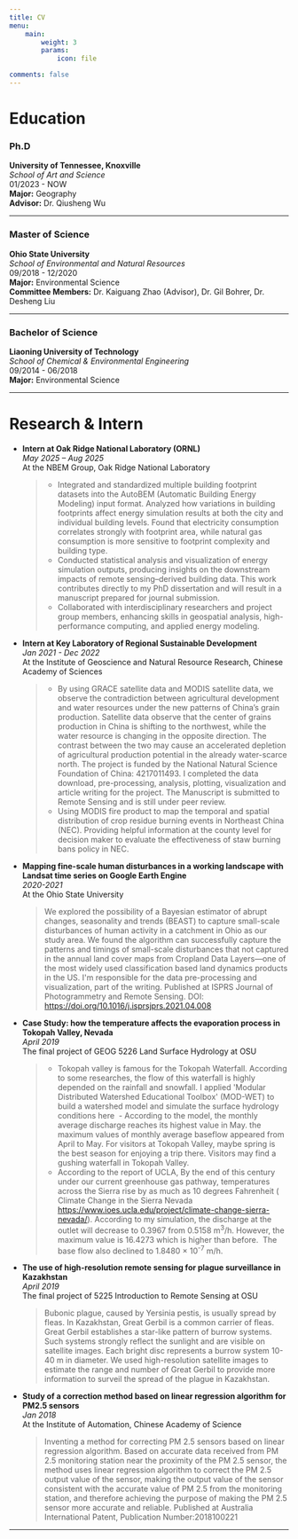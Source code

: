 ```yaml
---
title: CV
menu:
    main: 
        weight: 3
        params:
            icon: file

comments: false
---
```


# Education

### Ph.D
**University of Tennessee, Knoxville**  
_School of Art and Science_  
01/2023 - NOW  
**Major:** Geography  
**Advisor:** Dr. Qiusheng Wu  

---

### Master of Science
**Ohio State University**  
_School of Environmental and Natural Resources_  
09/2018 - 12/2020  
**Major:** Environmental Science  
**Committee Members:** Dr. Kaiguang Zhao (Advisor), Dr. Gil Bohrer, Dr. Desheng Liu  

---

### Bachelor of Science
**Liaoning University of Technology**  
_School of Chemical & Environmental Engineering_  
09/2014 - 06/2018  
**Major:** Environmental Science  

---

# Research & Intern

- **Intern at Oak Ridge National Laboratory (ORNL)**  
  _May 2025 – Aug 2025_  
  At the NBEM Group, Oak Ridge National Laboratory  
  > - Integrated and standardized multiple building footprint datasets into the AutoBEM (Automatic Building Energy Modeling) input format. Analyzed how variations in building footprints affect energy simulation results at both the city and individual building levels. Found that electricity consumption correlates strongly with footprint area, while natural gas consumption is more sensitive to footprint complexity and building type.  
  > - Conducted statistical analysis and visualization of energy simulation outputs, producing insights on the downstream impacts of remote sensing–derived building data. This work contributes directly to my PhD dissertation and will result in a manuscript prepared for journal submission.  
  > - Collaborated with interdisciplinary researchers and project group members, enhancing skills in geospatial analysis, high-performance computing, and applied energy modeling.  

- **Intern at Key Laboratory of Regional Sustainable Development**  
  _Jan 2021 - Dec 2022_  
  At the Institute of Geoscience and Natural Resource Research, Chinese Academy of Sciences  
  > - By using GRACE satellite data and MODIS satellite data, we observe the contradiction between agricultural development and water resources under the new patterns of China’s grain production. Satellite data observe that the center of grains production in China is shifting to the northwest, while the water resource is changing in the opposite direction. The contrast between the two may cause an accelerated depletion of agricultural production potential in the already water-scarce north. The project is funded by the National Natural Science Foundation of China: 4217011493. I completed the data download, pre-processing, analysis, plotting, visualization and article writing for the project. The Manuscript is submitted to Remote Sensing and is still under peer review.
  > - Using MODIS fire product to map the temporal and spatial distribution of crop residue burning events in Northeast China (NEC). Providing helpful information at the county level for decision maker to evaluate the effectiveness of staw burning bans policy in NEC.

- **Mapping fine-scale human disturbances in a working landscape with Landsat time series on Google Earth Engine**  
  _2020-2021_  
  At the Ohio State University  
  > We explored the possibility of a Bayesian estimator of abrupt changes, seasonality and trends (BEAST) to capture small-scale disturbances of human activity in a catchment in Ohio as our study area. We found the algorithm can successfully capture the patterns and timings of small-scale disturbances that not captured in the annual land cover maps from Cropland Data Layers—one of the most widely used classification based land dynamics products in the US. I'm responsible for the data pre-processing and visualization, part of the writing. Published at ISPRS Journal of Photogrammetry and Remote Sensing. DOI: https://doi.org/10.1016/j.isprsjprs.2021.04.008

- **Case Study: how the temperature affects the evaporation process in Tokopah Valley, Nevada**  
  _April 2019_  
  The final project of GEOG 5226 Land Surface Hydrology at OSU  
  > - Tokopah valley is famous for the Tokopah Waterfall. According to some researches, the flow of this waterfall is highly depended on the rainfall and snowfall. I applied 'Modular Distributed Watershed Educational Toolbox' (MOD-WET) to build a watershed model and simulate the surface hydrology conditions here
  > - According to the model, the monthly average discharge reaches its highest value in May. the maximum values of monthly average baseflow appeared from April to May. For visitors at Tokopah Valley, maybe spring is the best season for enjoying a trip there. Visitors may find a gushing waterfall in Tokopah Valley.
  > - According to the report of UCLA, By the end of this century under our current greenhouse gas pathway, temperatures across the Sierra rise by as much as 10 degrees Fahrenheit ( Climate Change in the Sierra Nevada https://www.ioes.ucla.edu/project/climate-change-sierra-nevada/). According to my simulation, the discharge at the outlet will decrease to 0.3967 from 0.5158 m<sup>3</sup>/h. However, the maximum value is 16.4273 which is higher than before.  The base flow also declined to 1.8480 × 10<sup>-7</sup> m/h.

- **The use of high-resolution remote sensing for plague surveillance in Kazakhstan**  
  _April 2019_  
  The final project of 5225 Introduction to Remote Sensing at OSU  
  > Bubonic plague, caused by Yersinia pestis, is usually spread by fleas. In Kazakhstan, Great Gerbil is a common carrier of fleas. Great Gerbil establishes a star-like pattern of burrow systems. Such systems strongly reflect the sunlight and are visible on satellite images. Each bright disc represents a burrow system 10-40 m in diameter. We used high-resolution satellite images to estimate the range and number of Great Gerbil to provide more information to surveil the spread of the plague in Kazakhstan.

- **Study of a correction method based on linear regression algorithm for PM2.5 sensors**  
  _Jan 2018_  
  At the Institute of Automation, Chinese Academy of Science  
  > Inventing a method for correcting PM 2.5 sensors based on linear regression algorithm. Based on accurate data received from PM 2.5 monitoring station near the proximity of the PM 2.5 sensor, the method uses linear regression algorithm to correct the PM 2.5 output value of the sensor, making the output value of the sensor consistent with the accurate value of PM 2.5 from the monitoring station, and therefore achieving the purpose of making the PM 2.5 sensor more accurate and reliable. Published at Australia International Patent, Publication Number:2018100221

---